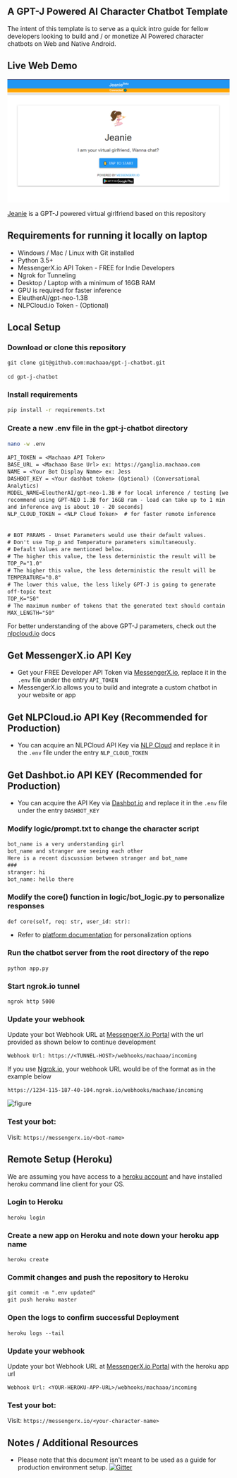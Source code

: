 ## A GPT-J Powered AI Character Chatbot Template ##
The intent of this template is to serve as a quick intro guide for fellow developers 
looking to build and / or monetize AI Powered character chatbots on Web and Native Android.

## Live Web Demo ##
![figure](images/img.png)

[Jeanie](https://messengerx.io/jeanie) is a GPT-J powered virtual girlfriend based on this repository

## Requirements for running it locally on laptop ##
* Windows / Mac / Linux with Git installed
* Python 3.5+
* MessengerX.io API Token - FREE for Indie Developers
* Ngrok for Tunneling
* Desktop / Laptop with a minimum of 16GB RAM 
* GPU is required for faster inference
* EleutherAI/gpt-neo-1.3B 
* NLPCloud.io Token - (Optional)

  
## Local Setup ##
### Download or clone this repository ###
```
git clone git@github.com:machaao/gpt-j-chatbot.git

cd gpt-j-chatbot
```


### Install requirements ###
```bash
pip install -r requirements.txt
```

### Create a new .env file in the gpt-j-chatbot directory ###
```bash
nano -w .env
```

```
API_TOKEN = <Machaao API Token>
BASE_URL = <Machaao Base Url> ex: https://ganglia.machaao.com
NAME = <Your Bot Display Name> ex: Jess
DASHBOT_KEY = <Your dashbot token> (Optional) (Conversational Analytics)
MODEL_NAME=EleutherAI/gpt-neo-1.3B # for local inference / testing [we recommend using GPT-NEO 1.3B for 16GB ram - load can take up to 1 min and inference avg is about 10 - 20 seconds]
NLP_CLOUD_TOKEN = <NLP Cloud Token>  # for faster remote inference


# BOT PARAMS - Unset Parameters would use their default values.
# Don't use Top_p and Temperature parameters simultaneously.
# Default Values are mentioned below.
# The higher this value, the less deterministic the result will be
TOP_P="1.0" 
# The higher this value, the less deterministic the result will be
TEMPERATURE="0.8"
# The lower this value, the less likely GPT-J is going to generate off-topic text
TOP_K="50"
# The maximum number of tokens that the generated text should contain
MAX_LENGTH="50"
```
For better understanding of the above GPT-J parameters, check out the [nlpcloud.io](https://docs.nlpcloud.io/#generation) docs

## Get MessengerX.io API Key ##
* Get your FREE Developer API Token via [MessengerX.io](https://portal.messengerx.io), replace it in the ```.env``` file under the entry ```API_TOKEN```
* MessengerX.io allows you to build and integrate a custom chatbot in your website or app


## Get NLPCloud.io API Key (Recommended for Production) ##
* You can acquire an NLPCloud API Key via [NLP Cloud](https://nlpcloud.io) and replace it in the ```.env``` file under the entry
```NLP_CLOUD_TOKEN```
  
## Get Dashbot.io API KEY (Recommended for Production) ##
* You can acquire the API Key via [Dashbot.io](https://dashbot.io) and replace it in the ```.env``` file under the entry
```DASHBOT_KEY```

### Modify logic/prompt.txt to change the character script ###
```
bot_name is a very understanding girl
bot_name and stranger are seeing each other
Here is a recent discussion between stranger and bot_name
###
stranger: hi
bot_name: hello there
```

### Modify the core() function in logic/bot_logic.py to personalize responses ###
```
def core(self, req: str, user_id: str):
```
* Refer to [platform documentation](https://messengerx.rtfd.iio) for personalization options

### Run the chatbot server from the root directory of the repo ###
```
python app.py
```

### Start ngrok.io tunnel ###
```
ngrok http 5000
```

### Update your webhook ###
Update your bot Webhook URL at [MessengerX.io Portal](https://portal.messengerx.io) with the url provided as shown below to continue development
```
Webhook Url: https://<TUNNEL-HOST>/webhooks/machaao/incoming
```
If you use [Ngrok.io](https://ngrok.io), your webhook URL would be of the format as in the example below
```
https://1234-115-187-40-104.ngrok.io/webhooks/machaao/incoming 
```
![figure](images/mx_screenshot.png)

### Test your bot:
Visit: ```https://messengerx.io/<bot-name>```


## Remote Setup (Heroku) ##

We are assuming you have access to a [heroku account](https://heroku.com)
and have installed heroku command line client for your OS.

### Login to Heroku ###
```
heroku login
```

### Create a new app on Heroku and note down your heroku app name
```
heroku create
```

### Commit changes and push the repository to Heroku ###
```
git commit -m ".env updated"
git push heroku master
```

### Open the logs to confirm successful Deployment ###
```
heroku logs --tail
```

### Update your webhook ###
Update your bot Webhook URL at [MessengerX.io Portal](https://portal.messengerx.io) with the heroku app url
```
Webhook Url: <YOUR-HEROKU-APP-URL>/webhooks/machaao/incoming
```

### Test your bot:
Visit: ```https://messengerx.io/<your-character-name>```


## Notes / Additional Resources ##
* Please note that this document isn't meant to be used as a guide for production environment setup.
[![Gitter](https://badges.gitter.im/messengerx-io/community.svg)](https://gitter.im/messengerx-io/community?utm_source=badge&utm_medium=badge&utm_campaign=pr-badge)  
